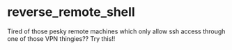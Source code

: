 # reverse_remote_shell
Tired of those pesky remote machines which only allow ssh access through one of those VPN thingies?? Try this!!
